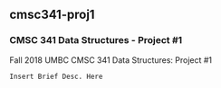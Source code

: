 <h2> cmsc341-proj1 </h2>
<h3> CMSC 341 Data Structures - Project #1 </h3>

Fall 2018 UMBC CMSC 341 Data Structures:
Project #1

`Insert Brief Desc. Here`
